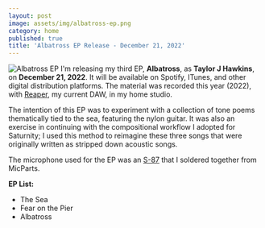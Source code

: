 ```yaml
---
layout: post
image: assets/img/albatross-ep.png
category: home
published: true
title: 'Albatross EP Release - December 21, 2022'
---
```

![Albatross EP]({{taylorjhawkins.com}}/assets/img/albatross-ep.png)
I'm releasing my third EP, **Albatross**, as **Taylor J Hawkins**, on **December 21, 2022**. 
It will be available on Spotify, ITunes, and other digital distribution platforms. 
The material was recorded this year (2022), with [Reaper](https://www.reaper.fm/), my current DAW, in my home studio.

The intention of this EP was to experiment with a collection of tone poems thematically tied to the sea, featuring the nylon guitar. It was also an exercise in continuing with the compositional workflow I adopted for Saturnity; I used this method to reimagine these three songs that were originally written as stripped down acoustic songs.

The microphone used for the EP was an [S-87](https://microphone-parts.com/collections/microphone-kits/products/s87-microphone-kit) that I soldered together from MicParts. 

**EP List:**  
- The Sea
- Fear on the Pier
- Albatross 
